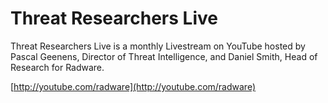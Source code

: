 # Threat Researchers Live
Threat Researchers Live is a monthly Livestream on YouTube hosted by Pascal Geenens, Director of Threat Intelligence, and Daniel Smith, Head of Research for Radware.

[http://youtube.com/radware](http://youtube.com/radware)

